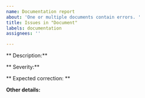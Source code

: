 ```yaml
---
name: Documentation report
about: 'One or multiple documents contain errors. '
title: Issues in "Document"
labels: documentation
assignees: ''

---
```


** Description:**

** Severity:**

** Expected correction: ** 

**Other details:**
